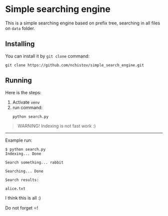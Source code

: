# Simple searching engine

This is a simple searching engine based on prefix tree, searching in all files on `data` folder.

## Installing

You can install it by `git clone` command:

```shell
git clone https://github.com/nchistov/simple_search_engine.git
```

## Running

Here is the steps:

1. Activate `venv`
2. run command:
   ```shell
   python search.py
   ```

> WARNING! Indexing is not fast work :)

---

Example run:

```shell
$ python search.py
Indexing... Done

Search something... rabbit

Searching... Done

Search results:

alice.txt
```

I think this is all :)

Do not forget ⭐!

